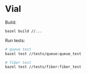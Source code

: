 # Vial

Build:
```bash
bazel build //...
```

Run tests:
```bash
# queue test
bazel test //tests/queue:queue_test

# fiber test
bazel test //tests/fiber:fiber_test
```
